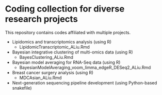 # Coding collection for diverse research projects

This repository contains codes affiliated with multiple projects.

- Lipidomics and transcriptomics analysis (using R)
  - LipidomicTranscriptomic_ALiu.Rmd
- Bayesian integrative clustering of multi-omics data (using R)
  - BayesClustering_ALiu.Rmd
- Bayesian model averaging for RNA-Seq data (using R)
  - BayesianModelAveraging_voom_limma_edgeR_DESeq2_ALiu.Rmd
- Breast cancer surgery analysis (using R)
  - MDCAsian_ALiu.Rmd
- Next-generation sequencing pipeline development (using Python-based snakefile)
